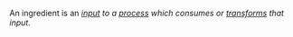 An ingredient is an *[input](https://github.com/gcassel/Modular-Organization-Terminology/blob/master/terms/input.md) to a [process](https://github.com/gcassel/Modular-Organization-Terminology/blob/master/terms/process.md) which consumes or [transforms](https://github.com/gcassel/Modular-Organization-Terminology/blob/master/terms/transform.md) that input.*

